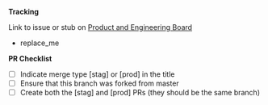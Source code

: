 **Tracking**

Link to issue or stub on [Product and Engineering Board](https://github.com/orgs/Threshold-360/projects/4/views/1)

- replace_me

**PR Checklist**

- [ ] Indicate merge type [stag] or [prod] in the title
- [ ] Ensure that this branch was forked from master
- [ ] Create both the [stag] and [prod] PRs (they should be the same branch)
